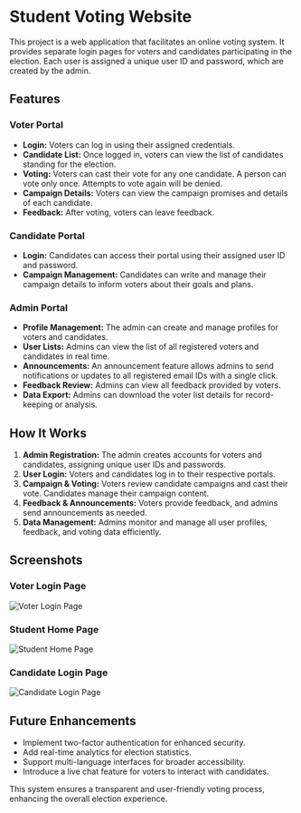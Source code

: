 # Student Voting Website

This project is a web application that facilitates an online voting system. It provides separate login pages for voters and candidates participating in the election. Each user is assigned a unique user ID and password, which are created by the admin.

## Features

### Voter Portal

- **Login:** Voters can log in using their assigned credentials.
- **Candidate List:** Once logged in, voters can view the list of candidates standing for the election.
- **Voting:** Voters can cast their vote for any one candidate. A person can vote only once. Attempts to vote again will be denied.
- **Campaign Details:** Voters can view the campaign promises and details of each candidate.
- **Feedback:** After voting, voters can leave feedback.

### Candidate Portal

- **Login:** Candidates can access their portal using their assigned user ID and password.
- **Campaign Management:** Candidates can write and manage their campaign details to inform voters about their goals and plans.

### Admin Portal

- **Profile Management:** The admin can create and manage profiles for voters and candidates.
- **User Lists:** Admins can view the list of all registered voters and candidates in real time.
- **Announcements:** An announcement feature allows admins to send notifications or updates to all registered email IDs with a single click.
- **Feedback Review:** Admins can view all feedback provided by voters.
- **Data Export:** Admins can download the voter list details for record-keeping or analysis.

## How It Works

1. **Admin Registration:** The admin creates accounts for voters and candidates, assigning unique user IDs and passwords.
2. **User Login:** Voters and candidates log in to their respective portals.
3. **Campaign & Voting:** Voters review candidate campaigns and cast their vote. Candidates manage their campaign content.
4. **Feedback & Announcements:** Voters provide feedback, and admins send announcements as needed.
5. **Data Management:** Admins monitor and manage all user profiles, feedback, and voting data efficiently.

## Screenshots

### Voter Login Page
![Voter Login Page](https://raw.githubusercontent.com/yourusername/yourrepository/main/images/voter_login_page.png)

### Student Home Page
![Student Home Page](https://raw.githubusercontent.com/yourusername/yourrepository/main/images/student_home_page.png)

### Candidate Login Page
![Candidate Login Page](https://raw.githubusercontent.com/yourusername/yourrepository/main/images/candidate_login_page.png)

## Future Enhancements

- Implement two-factor authentication for enhanced security.
- Add real-time analytics for election statistics.
- Support multi-language interfaces for broader accessibility.
- Introduce a live chat feature for voters to interact with candidates.

This system ensures a transparent and user-friendly voting process, enhancing the overall election experience.
